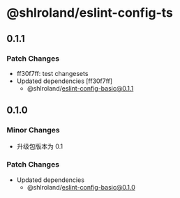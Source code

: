 # @shlroland/eslint-config-ts

## 0.1.1

### Patch Changes

- ff30f7ff: test changesets
- Updated dependencies [ff30f7ff]
  - @shlroland/eslint-config-basic@0.1.1

## 0.1.0

### Minor Changes

- 升级包版本为 0.1

### Patch Changes

- Updated dependencies
  - @shlroland/eslint-config-basic@0.1.0
